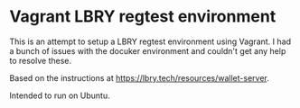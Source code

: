 # Vagrant LBRY regtest environment

This is an attempt to setup a LBRY regtest environment using Vagrant. I had a bunch of issues with the docuker environment and couldn't get any help to resolve these.

Based on the instructions at https://lbry.tech/resources/wallet-server.

Intended to run on Ubuntu.

